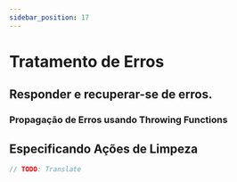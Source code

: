 ```yaml
---
sidebar_position: 17
---
```


# Tratamento de Erros

## Responder e recuperar-se de erros.

### Propagação de Erros usando Throwing Functions

## Especificando Ações de Limpeza

```swift
// TODO: Translate
```
